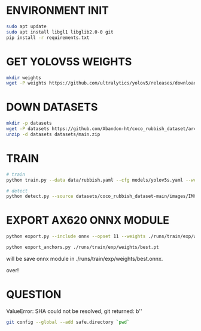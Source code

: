 # ENVIRONMENT INIT
```bash
sudo apt update
sudo apt install libgl1 libglib2.0-0 git
pip install -r requirements.txt
```

# GET YOLOV5S WEIGHTS
```bash
mkdir weights
wget -P weights https://github.com/ultralytics/yolov5/releases/download/v6.2/yolov5s.pt
```

# DOWN DATASETS
```bash
mkdir -p datasets
wget -P datasets https://github.com/Abandon-ht/coco_rubbish_dataset/archive/refs/heads/main.zip
unzip -d datasets datasets/main.zip
```

# TRAIN
```bash
# train
python train.py --data data/rubbish.yaml --cfg models/yolov5s.yaml --weights weights/yolov5s.pt --batch-size -1 --epoch 20

# detect
python detect.py --source datasets/coco_rubbish_dataset-main/images/IMG_20210311_213716.jpg --weights ./runs/train/exp/weights/best.pt
```

# EXPORT AX620 ONNX MODULE
```bash
python export.py --include onnx --opset 11 --weights ./runs/train/exp/weights/best.pt ax620

python export_anchors.py ./runs/train/exp/weights/best.pt
```

will be save onnx module in ./runs/train/exp/weights/best.onnx.

over!

# QUESTION

ValueError: SHA could not be resolved, git returned: b''
```bash
git config --global --add safe.directory `pwd`
```